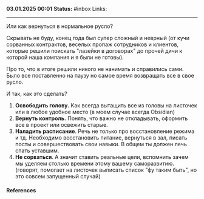 **03.01.2025 00:01**
**Status:** #inbox 
Links: 

---
Или как вернуться в нормальное русло?

Скрывать не буду, конец года был супер сложный и неврный (от кучи сорванных контрактов, веселых пропаж сотрудников и клиентов, которые решили поискать "лазейки в договорах" до прочей дичи к которой наша компания и я были не готовы). 

Про то, что в итоге решили никого не нанимать и справились сами. Было все поставленно на паузу но самое время возвращать все в свое русло.

И так, как это сделать?

1. **Освободить голову.** Как всегда вытащить все из головы на листочек или в любое удобное место (в моем случае всегда Obsidian)
2. **Вернуть контроль.** Понять, что важно не откладывать, оформить все в проект или освежить старые.
3. **Наладить расписание**. Речь не только про восстановление режима и тд. Необходимо восстановить питание, вернуться в зал, писать посты и совершествовать свои навыки. В общем ты должен лечь спать уставшим.
4. **Не сорваться**. А значит ставить реальные цели, вспомнить зачем мы уделяем столько времени этому вашему саморазвитию. (говорят, помогает на листочек выписать список "фу таким быть", но это совсем запущенный случай)


#### References
